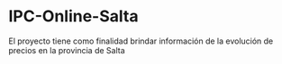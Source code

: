 # IPC-Online-Salta
El proyecto tiene como finalidad brindar información de la evolución de precios en la provincia de Salta
